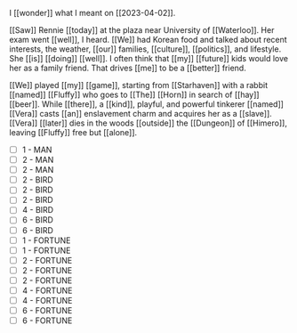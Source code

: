 I [[wonder]] what I meant on [[2023-04-02]].

[[Saw]] Rennie [[today]] at the plaza near University of [[Waterloo]]. Her exam went [[well]], I heard. [[We]] had Korean food and talked about recent interests, the weather, [[our]] families, [[culture]], [[politics]], and lifestyle. She [[is]] [[doing]] [[well]]. I often think that [[my]] [[future]] kids would love her as a family friend. That drives [[me]] to be a [[better]] friend.

[[We]] played [[my]] [[game]], starting from [[Starhaven]] with a rabbit [[named]] [[Fluffy]] who goes to [[The]] [[Horn]] in search of [[hay]] [[beer]]. While [[there]], a [[kind]], playful, and powerful tinkerer [[named]] [[Vera]] casts [[an]] enslavement charm and acquires her as a [[slave]]. [[Vera]] [[later]] dies in the woods [[outside]] the [[Dungeon]] of [[Himero]], leaving [[Fluffy]] free but [[alone]].

- [ ] 1 - MAN
- [ ] 2 - MAN
- [ ] 2 - MAN
- [ ] 2 - BIRD
- [ ] 2 - BIRD
- [ ] 2 - BIRD
- [ ] 4 - BIRD
- [ ] 6 - BIRD
- [ ] 6 - BIRD
- [ ] 1 - FORTUNE
- [ ] 1 - FORTUNE
- [ ] 2 - FORTUNE
- [ ] 2 - FORTUNE
- [ ] 2 - FORTUNE
- [ ] 4 - FORTUNE
- [ ] 4 - FORTUNE
- [ ] 6 - FORTUNE
- [ ] 6 - FORTUNE